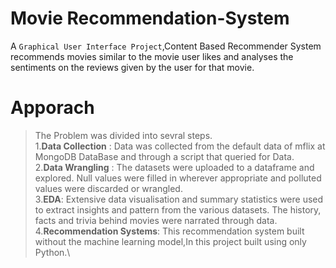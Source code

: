 # Movie Recommendation-System
A `Graphical User Interface Project`,Content Based Recommender System recommends movies similar to the movie user likes and analyses the sentiments on the reviews given by the user for that movie.

# Apporach
> The Problem was divided into sevral steps.\
  1.**Data Collection** : Data was collected from the default data of mflix at MongoDB DataBase and through a script that queried for Data.\
  2.**Data Wrangling** : The datasets were uploaded to a dataframe and explored. Null values were filled in wherever appropriate and polluted values were discarded or wrangled.\
  3.**EDA**: Extensive data visualisation and summary statistics were used to extract insights and pattern from the various datasets. The history, facts and trivia behind movies were              narrated through data.\
  4.**Recommendation Systems**: This recommendation system built without the machine learning model,In this project built using only Python.\
